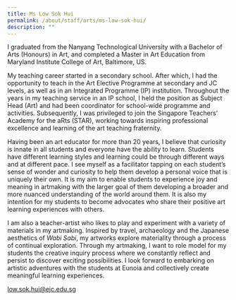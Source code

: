```yaml
---
title: Ms Low Sok Hui
permalink: /about/staff/arts/ms-low-sok-hui/
description: ""
---
```


I graduated from the Nanyang Technological University with a Bachelor of Arts (Honours) in Art, and completed a Master in Art Education from Maryland Institute College of Art, Baltimore, US.

My teaching career started in a secondary school. After which, I had the opportunity to teach in the Art Elective Programme at secondary and JC levels, as well as in an Integrated Programme (IP) institution. Throughout the years in my teaching service in an IP school, I held the position as Subject Head (Art) and had been coordinator for school-wide programme and activities. Subsequently, I was privileged to join the Singapore Teachers’ Academy for the aRts (STAR), working towards inspiring professional excellence and learning of the art teaching fraternity.

Having been an art educator for more than 20 years, I believe that curiosity is innate in all students and everyone have the ability to learn. Students have different learning styles and learning could be through different ways and at different pace. I see myself as a facilitator tapping on each student’s sense of wonder and curiosity to help them develop a personal voice that is uniquely their own. It is my aim to enable students to experience joy and meaning in artmaking with the larger goal of them developing a broader and more nuanced understanding of the world around them. It is also my intention for my students to become advocates who share their positive art learning experiences with others.

I am also a teacher-artist who likes to play and experiment with a variety of materials in my artmaking. Inspired by travel, archaeology and the Japanese aesthetics of _Wabi Sabi_, my artworks explore materiality through a process of continual exploration. Through my artmaking, I want to role model for my students the creative inquiry process where we constantly reflect and persist to discover exciting possibilities. I look forward to embarking on artistic adventures with the students at Eunoia and collectively create meaningful learning experiences.

[low.sok.hui@ejc.edu.sg](mailto:low.sok.hui@ejc.edu.sg)